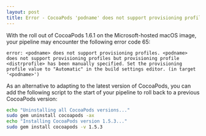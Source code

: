 ```yaml
---
layout: post
title: Error - CocoaPods 'podname' does not support provisioning profiles
---
```


With the roll out of CocoaPods 1.6.1 on the Microsoft-hosted macOS image, your pipeline may encounter the following error code 65:

```error: <podname> does not support provisioning profiles. <podname> does not support provisioning profiles but provisioning profile <distrprofile> has been manually specified. Set the provisioning profile value to "Automatic" in the build settings editor. (in target '<podname>')```

As an alternative to adapting to the latest version of CocoaPods, you can add the following script to the start of your pipeline to roll back to a previous CocoaPods version:

```bash
echo "Uninstalling all CocoaPods versions..."
sudo gem uninstall cocoapods -ax
echo "Installing CocoaPods version 1.5.3..."
sudo gem install cocoapods -v 1.5.3
```
